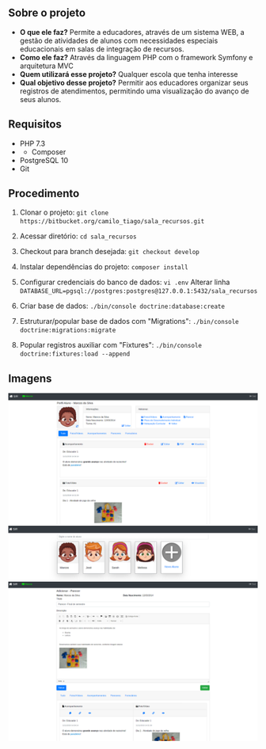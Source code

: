 ## Sobre o projeto
* **O que ele faz?**  Permite a educadores, através de um sistema WEB, a gestão de atividades de alunos com necessidades especiais educacionais em salas de integração de recursos.
* **Como ele faz?** Através da linguagem PHP com o framework Symfony e arquitetura MVC
* **Quem utilizará esse projeto?**  Qualquer escola que tenha interesse
* **Qual objetivo desse projeto?** Permitir aos educadores organizar seus registros de atendimentos, permitindo uma visualização do avanço de seus alunos.

## Requisitos
* PHP 7.3
* * Composer
* PostgreSQL 10
* Git

## Procedimento
1. Clonar o projeto:
	`git clone https://bitbucket.org/camilo_tiago/sala_recursos.git`

2. Acessar diretório:
	`cd sala_recursos`

3. Checkout para branch desejada:
	`git checkout develop`

4. Instalar dependências do projeto:
	 `composer install`

5. Configurar credenciais do banco de dados:
	 `vi .env`
	 Alterar linha `DATABASE_URL=pgsql://postgres:postgres@127.0.0.1:5432/sala_recursos`

6. Criar base de dados:
	`./bin/console doctrine:database:create`

7. Estruturar/popular base de dados com "Migrations":
	`./bin/console doctrine:migrations:migrate`

8. Popular registros auxiliar com "Fixtures":
	`./bin/console doctrine:fixtures:load --append`
	
## Imagens

![Alt text](images/perfil.png?raw=true "Perfil do Aluno")
![Alt text](images/home.png?raw=true "Home")
![Alt text](images/add_parecer.png?raw=true "Adicionar Parecer")

